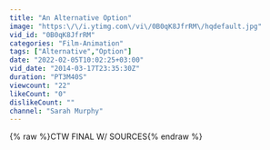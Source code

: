 ```yaml
---
title: "An Alternative Option"
image: "https:\/\/i.ytimg.com\/vi\/0B0qK8JfrRM\/hqdefault.jpg"
vid_id: "0B0qK8JfrRM"
categories: "Film-Animation"
tags: ["Alternative","Option"]
date: "2022-02-05T10:02:25+03:00"
vid_date: "2014-03-17T23:35:30Z"
duration: "PT3M40S"
viewcount: "22"
likeCount: "0"
dislikeCount: ""
channel: "Sarah Murphy"
---
```

{% raw %}CTW FINAL W/ SOURCES{% endraw %}
